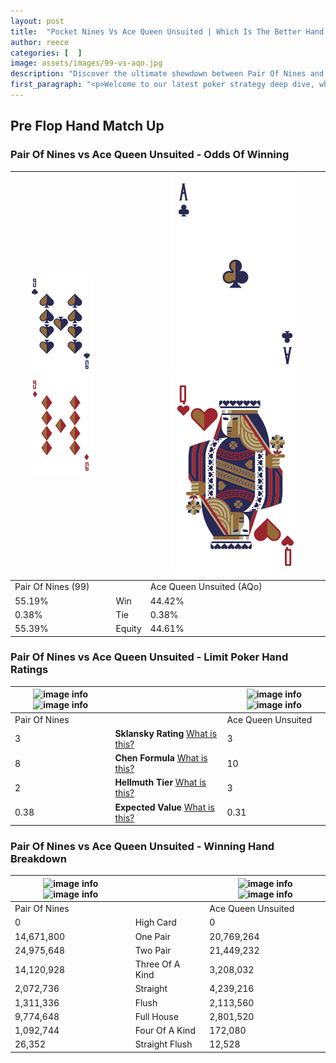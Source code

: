 ```yaml
---
layout: post
title:  "Pocket Nines Vs Ace Queen Unsuited | Which Is The Better Hand In Poker? A Complete Guide"
author: reece
categories: [  ]
image: assets/images/99-vs-aqo.jpg
description: "Discover the ultimate showdown between Pair Of Nines and Ace Queen Unsuited in poker! Uncover the odds, strategies, and scenarios where one hand triumphs over the other. Get ready to up your poker game with this thrilling analysis."
first_paragraph: "<p>Welcome to our latest poker strategy deep dive, where we're pitting two distinct hands against each other in a high-stakes showdown: Pair Of Nines vs Ace Queen Unsuited.</p><p>In the dynamic world of poker, every decision counts, and knowing which hand holds the upper hand is key to your success at the table.</p><p>In this article, we'll dissect these two hands, explore the scenarios where one dominates the other, and equip you with the knowledge to make strategic choices that can tip the odds in your favor.</p><p>Get ready to unravel the intriguing dynamics of these poker hands and elevate your game to new heights.</p>"
---
```




[comment]: # (sp0)

## Pre Flop Hand Match Up

<div class="table hand-ratings" markdown="1"> 



### Pair Of Nines vs Ace Queen Unsuited - Odds Of Winning


    
| ![image info](assets/images/hand1/9.png) ![image info](assets/images/hand1/9o.png) |  | ![image info](assets/images/hand2/A.png) ![image info](assets/images/hand2/qo.png) |
| -------- | -------- | -------- |
| Pair Of Nines (99) |  | Ace Queen Unsuited (AQo) |
| 55.19% | Win | 44.42% |
| 0.38% | Tie | 0.38% |
| 55.39% | Equity | 44.61% |




[comment]: # (sp1)



### Pair Of Nines vs Ace Queen Unsuited - Limit Poker Hand Ratings


    
| ![image info](https://www.riverpairs.com/assets/images/hand1/9.png) ![image info](https://www.riverpairs.com/assets/images/hand1/9o.png) |  | ![image info](https://www.riverpairs.com/assets/images/hand2/A.png) ![image info](https://www.riverpairs.com/assets/images/hand2/qo.png) |
| -------- | -------- | -------- |
| Pair Of Nines |  | Ace Queen Unsuited |
| 3 | **Sklansky Rating** [What is this?](/sklansky-rating-explained) | 3 |
| 8 | **Chen Formula** [What is this?](/chen-formula-explained) | 10 |
| 2 | **Hellmuth Tier** [What is this?](/Hellmuth-tier-explained) | 3 |
| 0.38 | **Expected Value** [What is this?](/expected-value-explained) | 0.31 |




[comment]: # (sp2)



### Pair Of Nines vs Ace Queen Unsuited - Winning Hand Breakdown


    
| ![image info](https://www.riverpairs.com/assets/images/hand1/9.png) ![image info](https://www.riverpairs.com/assets/images/hand1/9o.png) |  | ![image info](https://www.riverpairs.com/assets/images/hand2/A.png) ![image info](https://www.riverpairs.com/assets/images/hand2/qo.png) |
| -------- | -------- | -------- |
| Pair Of Nines |  | Ace Queen Unsuited |
| 0 | High Card | 0 |
| 14,671,800 | One Pair | 20,769,264 |
| 24,975,648 | Two Pair | 21,449,232 |
| 14,120,928 | Three Of A Kind | 3,208,032 |
| 2,072,736 | Straight | 4,239,216 |
| 1,311,336 | Flush | 2,113,560 |
| 9,774,648 | Full House | 2,801,520 |
| 1,092,744 | Four Of A Kind | 172,080 |
| 26,352 | Straight Flush | 12,528 |




[comment]: # (sp3)



</div>

[comment]: # (sp4)



[comment]: # (sp5)

